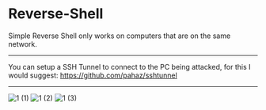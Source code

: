 # Reverse-Shell
Simple Reverse Shell only works on computers that are on the same network.

---

You can setup a SSH Tunnel to connect to the PC being attacked, for this I would suggest: https://github.com/pahaz/sshtunnel

---

![1 (1)](https://user-images.githubusercontent.com/109172537/223882616-3416436c-9e8f-4f2f-bd73-c20f88978380.png)
![1 (2)](https://user-images.githubusercontent.com/109172537/223882617-9fae5b69-f175-44bf-b103-cfb8aac7026d.png)
![1 (3)](https://user-images.githubusercontent.com/109172537/223882621-3f31e04c-32cc-4c5e-9eb1-7424f0eba653.png)
